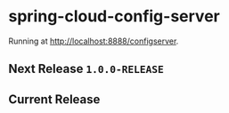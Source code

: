 # spring-cloud-config-server

Running at [http://localhost:8888/configserver](http://localhost:8888/configserver).

## Next Release `1.0.0-RELEASE`

## Current Release
